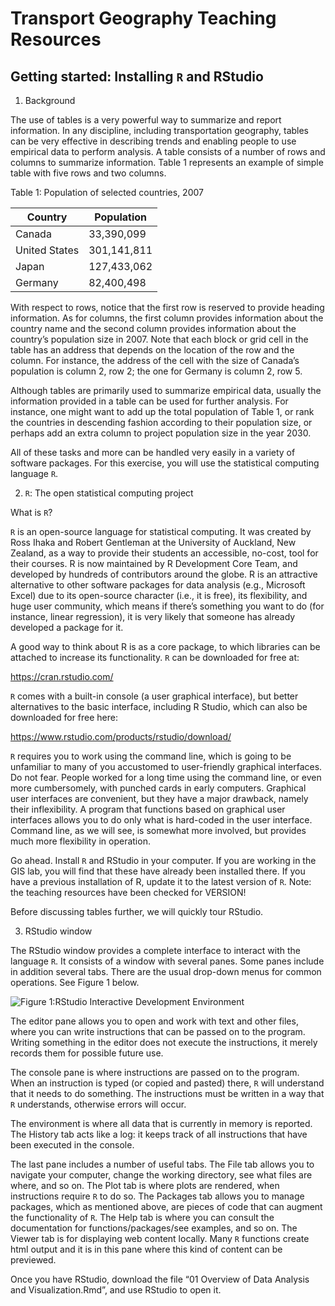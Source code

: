 
<!-- README.md is generated from README.Rmd. Please edit that file -->

# Transport Geography Teaching Resources

<!-- badges: start -->
<!-- badges: end -->

## Getting started: Installing `R` and RStudio

1.  Background

The use of tables is a very powerful way to summarize and report
information. In any discipline, including transportation geography,
tables can be very effective in describing trends and enabling people to
use empirical data to perform analysis. A table consists of a number of
rows and columns to summarize information. Table 1 represents an example
of simple table with five rows and two columns.

Table 1: Population of selected countries, 2007

| Country       | Population  |
|---------------|-------------|
| Canada        | 33,390,099  |
| United States | 301,141,811 |
| Japan         | 127,433,062 |
| Germany       | 82,400,498  |

With respect to rows, notice that the first row is reserved to provide
heading information. As for columns, the first column provides
information about the country name and the second column provides
information about the country’s population size in 2007. Note that each
block or grid cell in the table has an address that depends on the
location of the row and the column. For instance, the address of the
cell with the size of Canada’s population is column 2, row 2; the one
for Germany is column 2, row 5.

Although tables are primarily used to summarize empirical data, usually
the information provided in a table can be used for further analysis.
For instance, one might want to add up the total population of Table 1,
or rank the countries in descending fashion according to their
population size, or perhaps add an extra column to project population
size in the year 2030.

All of these tasks and more can be handled very easily in a variety of
software packages. For this exercise, you will use the statistical
computing language `R`.

2.  `R`: The open statistical computing project

What is `R`?

`R` is an open-source language for statistical computing. It was created
by Ross Ihaka and Robert Gentleman at the University of Auckland, New
Zealand, as a way to provide their students an accessible, no-cost, tool
for their courses. R is now maintained by R Development Core Team, and
developed by hundreds of contributors around the globe. R is an
attractive alternative to other software packages for data analysis
(e.g., Microsoft Excel) due to its open-source character (i.e., it is
free), its flexibility, and huge user community, which means if there’s
something you want to do (for instance, linear regression), it is very
likely that someone has already developed a package for it.

A good way to think about R is as a core package, to which libraries can
be attached to increase its functionality. `R` can be downloaded for
free at:

<https://cran.rstudio.com/>

`R` comes with a built-in console (a user graphical interface), but
better alternatives to the basic interface, including R Studio, which
can also be downloaded for free here:

<https://www.rstudio.com/products/rstudio/download/>

`R` requires you to work using the command line, which is going to be
unfamiliar to many of you accustomed to user-friendly graphical
interfaces. Do not fear. People worked for a long time using the command
line, or even more cumbersomely, with punched cards in early computers.
Graphical user interfaces are convenient, but they have a major
drawback, namely their inflexibility. A program that functions based on
graphical user interfaces allows you to do only what is hard-coded in
the user interface. Command line, as we will see, is somewhat more
involved, but provides much more flexibility in operation.

Go ahead. Install `R` and RStudio in your computer. If you are working
in the GIS lab, you will find that these have already been installed
there. If you have a previous installation of R, update it to the latest
version of `R`. Note: the teaching resources have been checked for
VERSION!

Before discussing tables further, we will quickly tour RStudio.

3.  RStudio window

The RStudio window provides a complete interface to interact with the
language `R`. It consists of a window with several panes. Some panes
include in addition several tabs. There are the usual drop-down menus
for common operations. See Figure 1 below.

![Figure 1:RStudio Interactive Development
Environment](images\RStudio-Window.png)

The editor pane allows you to open and work with text and other files,
where you can write instructions that can be passed on to the program.
Writing something in the editor does not execute the instructions, it
merely records them for possible future use.

The console pane is where instructions are passed on to the program.
When an instruction is typed (or copied and pasted) there, `R` will
understand that it needs to do something. The instructions must be
written in a way that `R` understands, otherwise errors will occur.

The environment is where all data that is currently in memory is
reported. The History tab acts like a log: it keeps track of all
instructions that have been executed in the console.

The last pane includes a number of useful tabs. The File tab allows you
to navigate your computer, change the working directory, see what files
are where, and so on. The Plot tab is where plots are rendered, when
instructions require `R` to do so. The Packages tab allows you to manage
packages, which as mentioned above, are pieces of code that can augment
the functionality of `R`. The Help tab is where you can consult the
documentation for functions/packages/see examples, and so on. The Viewer
tab is for displaying web content locally. Many `R` functions create
html output and it is in this pane where this kind of content can be
previewed.

Once you have RStudio, download the file “01 Overview of Data Analysis
and Visualization.Rmd”, and use RStudio to open it.
